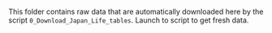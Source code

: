 This folder contains raw data that are automatically downloaded here by the script `0_Download_Japan_Life_tables`. Launch to script to get fresh data.